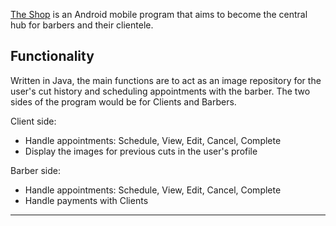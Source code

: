 [The Shop](https://github.com/Mitchangoes408/TheShop) is an Android mobile program that aims to become the central hub for barbers and their clientele.

## Functionality
Written in Java, the main functions are to act as an image repository for the user's cut history and scheduling appointments with the barber. The two sides of the program would be for Clients and Barbers.

Client side:
- Handle appointments: Schedule, View, Edit, Cancel, Complete
- Display the images for previous cuts in the user's profile

Barber side:
- Handle appointments: Schedule, View, Edit, Cancel, Complete
- Handle payments with Clients

***
